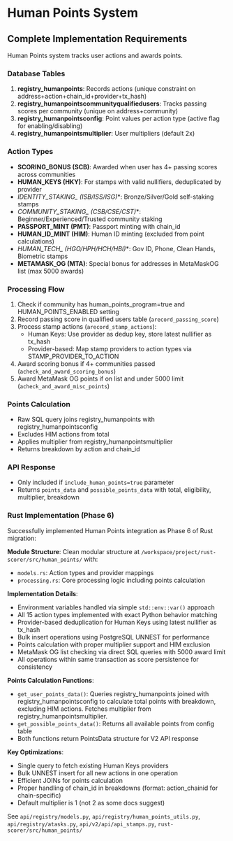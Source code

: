 # Human Points System

## Complete Implementation Requirements

Human Points system tracks user actions and awards points.

### Database Tables

1. **registry_humanpoints**: Records actions (unique constraint on address+action+chain_id+provider+tx_hash)
2. **registry_humanpointscommunityqualifiedusers**: Tracks passing scores per community (unique on address+community)
3. **registry_humanpointsconfig**: Point values per action type (active flag for enabling/disabling)
4. **registry_humanpointsmultiplier**: User multipliers (default 2x)

### Action Types

- **SCORING_BONUS (SCB)**: Awarded when user has 4+ passing scores across communities
- **HUMAN_KEYS (HKY)**: For stamps with valid nullifiers, deduplicated by provider
- **IDENTITY_STAKING_* (ISB/ISS/ISG)**: Bronze/Silver/Gold self-staking stamps
- **COMMUNITY_STAKING_* (CSB/CSE/CST)**: Beginner/Experienced/Trusted community staking
- **PASSPORT_MINT (PMT)**: Passport minting with chain_id
- **HUMAN_ID_MINT (HIM)**: Human ID minting (excluded from point calculations)
- **HUMAN_TECH_* (HGO/HPH/HCH/HBI)**: Gov ID, Phone, Clean Hands, Biometric stamps
- **METAMASK_OG (MTA)**: Special bonus for addresses in MetaMaskOG list (max 5000 awards)

### Processing Flow

1. Check if community has human_points_program=true and HUMAN_POINTS_ENABLED setting
2. Record passing score in qualified users table (`arecord_passing_score`)
3. Process stamp actions (`arecord_stamp_actions`):
   - Human Keys: Use provider as dedup key, store latest nullifier as tx_hash
   - Provider-based: Map stamp providers to action types via STAMP_PROVIDER_TO_ACTION
4. Award scoring bonus if 4+ communities passed (`acheck_and_award_scoring_bonus`)
5. Award MetaMask OG points if on list and under 5000 limit (`acheck_and_award_misc_points`)

### Points Calculation

- Raw SQL query joins registry_humanpoints with registry_humanpointsconfig
- Excludes HIM actions from total
- Applies multiplier from registry_humanpointsmultiplier
- Returns breakdown by action and chain_id

### API Response

- Only included if `include_human_points=true` parameter
- Returns `points_data` and `possible_points_data` with total, eligibility, multiplier, breakdown

### Rust Implementation (Phase 6)

Successfully implemented Human Points integration as Phase 6 of Rust migration:

**Module Structure**: Clean modular structure at `/workspace/project/rust-scorer/src/human_points/` with:
- `models.rs`: Action types and provider mappings
- `processing.rs`: Core processing logic including points calculation

**Implementation Details**:
- Environment variables handled via simple `std::env::var()` approach
- All 15 action types implemented with exact Python behavior matching
- Provider-based deduplication for Human Keys using latest nullifier as tx_hash
- Bulk insert operations using PostgreSQL UNNEST for performance
- Points calculation with proper multiplier support and HIM exclusion
- MetaMask OG list checking via direct SQL queries with 5000 award limit
- All operations within same transaction as score persistence for consistency

**Points Calculation Functions**:
- `get_user_points_data()`: Queries registry_humanpoints joined with registry_humanpointsconfig to calculate total points with breakdown, excluding HIM actions. Fetches multiplier from registry_humanpointsmultiplier.
- `get_possible_points_data()`: Returns all available points from config table
- Both functions return PointsData structure for V2 API response

**Key Optimizations**:
- Single query to fetch existing Human Keys providers
- Bulk UNNEST insert for all new actions in one operation
- Efficient JOINs for points calculation
- Proper handling of chain_id in breakdowns (format: action_chainid for chain-specific)
- Default multiplier is 1 (not 2 as some docs suggest)

See `api/registry/models.py`, `api/registry/human_points_utils.py`, `api/registry/atasks.py`, `api/v2/api/api_stamps.py`, `rust-scorer/src/human_points/`